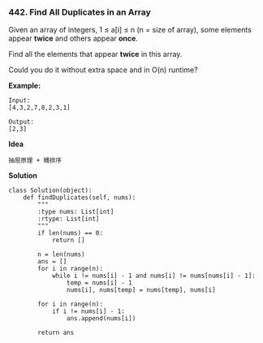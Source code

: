 ### 442. Find All Duplicates in an Array

Given an array of integers, 1 ≤ a[i] ≤ n (n = size of array), some elements appear **twice** and others appear **once**.

Find all the elements that appear **twice** in this array.

Could you do it without extra space and in O(n) runtime?

**Example:**
```
Input:
[4,3,2,7,8,2,3,1]

Output:
[2,3]
```

**Idea**
```
抽屉原理 + 桶排序
```

**Solution**
```
class Solution(object):
    def findDuplicates(self, nums):
        """
        :type nums: List[int]
        :rtype: List[int]
        """
        if len(nums) == 0:
            return []

        n = len(nums)
        ans = []
        for i in range(n):
            while i != nums[i] - 1 and nums[i] != nums[nums[i] - 1]:
                temp = nums[i] - 1
                nums[i], nums[temp] = nums[temp], nums[i]
        
        for i in range(n):
            if i != nums[i] - 1:
                ans.append(nums[i])
        
        return ans
```